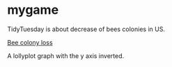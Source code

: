 
# mygame

<!-- badges: start -->
<!-- badges: end -->

TidyTuesday is about decrease of bees colonies in US.

[Bee colony loss](./bee_colony_loss.png)

A lollyplot graph with the y axis inverted.
